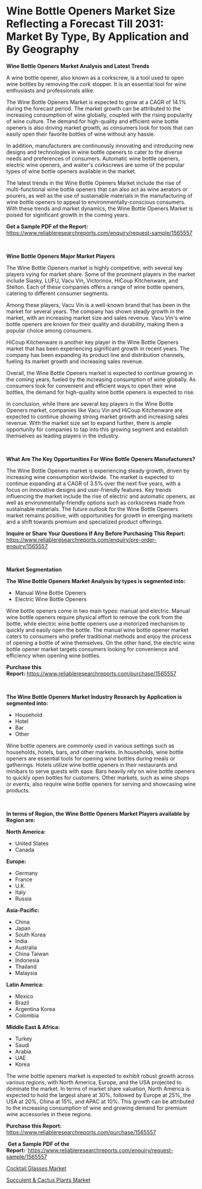 <p><h1>Wine Bottle Openers Market Size Reflecting a Forecast Till 2031: Market By Type, By Application and By Geography</h1></p><p><strong>Wine Bottle Openers Market Analysis and Latest Trends</strong></p>
<p><p>A wine bottle opener, also known as a corkscrew, is a tool used to open wine bottles by removing the cork stopper. It is an essential tool for wine enthusiasts and professionals alike.</p><p>The Wine Bottle Openers Market is expected to grow at a CAGR of 14.1% during the forecast period. The market growth can be attributed to the increasing consumption of wine globally, coupled with the rising popularity of wine culture. The demand for high-quality and efficient wine bottle openers is also driving market growth, as consumers look for tools that can easily open their favorite bottles of wine without any hassle.</p><p>In addition, manufacturers are continuously innovating and introducing new designs and technologies in wine bottle openers to cater to the diverse needs and preferences of consumers. Automatic wine bottle openers, electric wine openers, and waiter's corkscrews are some of the popular types of wine bottle openers available in the market.</p><p>The latest trends in the Wine Bottle Openers Market include the rise of multi-functional wine bottle openers that can also act as wine aerators or pourers, as well as the use of sustainable materials in the manufacturing of wine bottle openers to appeal to environmentally-conscious consumers. With these trends and market dynamics, the Wine Bottle Openers Market is poised for significant growth in the coming years.</p></p>
<p><strong>Get a Sample PDF of the Report:&nbsp;</strong> <a href="https://www.reliableresearchreports.com/enquiry/request-sample/1565557">https://www.reliableresearchreports.com/enquiry/request-sample/1565557</a></p>
<p>&nbsp;</p>
<p><strong>Wine Bottle Openers Major Market Players</strong></p>
<p><p>The Wine Bottle Openers market is highly competitive, with several key players vying for market share. Some of the prominent players in the market include Siasky, LUFU, Vacu Vin, Victorinox, HiCoup Kitchenware, and Stelton. Each of these companies offers a range of wine bottle openers, catering to different consumer segments.</p><p>Among these players, Vacu Vin is a well-known brand that has been in the market for several years. The company has shown steady growth in the market, with an increasing market size and sales revenue. Vacu Vin's wine bottle openers are known for their quality and durability, making them a popular choice among consumers.</p><p>HiCoup Kitchenware is another key player in the Wine Bottle Openers market that has been experiencing significant growth in recent years. The company has been expanding its product line and distribution channels, fueling its market growth and increasing sales revenue.</p><p>Overall, the Wine Bottle Openers market is expected to continue growing in the coming years, fueled by the increasing consumption of wine globally. As consumers look for convenient and efficient ways to open their wine bottles, the demand for high-quality wine bottle openers is expected to rise.</p><p>In conclusion, while there are several key players in the Wine Bottle Openers market, companies like Vacu Vin and HiCoup Kitchenware are expected to continue showing strong market growth and increasing sales revenue. With the market size set to expand further, there is ample opportunity for companies to tap into this growing segment and establish themselves as leading players in the industry.</p></p>
<p>&nbsp;</p>
<p><strong>What Are The Key Opportunities For Wine Bottle Openers Manufacturers?</strong></p>
<p><p>The Wine Bottle Openers market is experiencing steady growth, driven by increasing wine consumption worldwide. The market is expected to continue expanding at a CAGR of 3.5% over the next five years, with a focus on innovative designs and user-friendly features. Key trends influencing the market include the rise of electric and automatic openers, as well as environmentally-friendly options such as corkscrews made from sustainable materials. The future outlook for the Wine Bottle Openers market remains positive, with opportunities for growth in emerging markets and a shift towards premium and specialized product offerings.</p></p>
<p><strong>Inquire or Share Your Questions If Any Before Purchasing This Report:</strong> <a href="https://www.reliableresearchreports.com/enquiry/pre-order-enquiry/1565557">https://www.reliableresearchreports.com/enquiry/pre-order-enquiry/1565557</a></p>
<p>&nbsp;</p>
<p><strong>Market Segmentation</strong></p>
<p><strong>The Wine Bottle Openers Market Analysis by types is segmented into:</strong></p>
<p><ul><li>Manual Wine Bottle Openers</li><li>Electric Wine Bottle Openers</li></ul></p>
<p><p>Wine bottle openers come in two main types: manual and electric. Manual wine bottle openers require physical effort to remove the cork from the bottle, while electric wine bottle openers use a motorized mechanism to quickly and easily open the bottle. The manual wine bottle opener market caters to consumers who prefer traditional methods and enjoy the process of opening a bottle of wine themselves. On the other hand, the electric wine bottle opener market targets consumers looking for convenience and efficiency when opening wine bottles.</p></p>
<p><strong>Purchase this Report:&nbsp;</strong><a href="https://www.reliableresearchreports.com/purchase/1565557">https://www.reliableresearchreports.com/purchase/1565557</a></p>
<p>&nbsp;</p>
<p><strong>The Wine Bottle Openers Market Industry Research by Application is segmented into:</strong></p>
<p><ul><li>Household</li><li>Hotel</li><li>Bar</li><li>Other</li></ul></p>
<p><p>Wine bottle openers are commonly used in various settings such as households, hotels, bars, and other markets. In households, wine bottle openers are essential tools for opening wine bottles during meals or gatherings. Hotels utilize wine bottle openers in their restaurants and minibars to serve guests with ease. Bars heavily rely on wine bottle openers to quickly open bottles for customers. Other markets, such as wine shops or events, also require wine bottle openers for serving and showcasing wine products.</p></p>
<p>&nbsp;</p>
<p><strong>In terms of Region, the Wine Bottle Openers Market Players available by Region are:</strong></p>
<p>
    <p> <strong> North America: </strong>
        <ul>
            <li>United States</li>
            <li>Canada</li>
        </ul>
        </p> 
    <p> <strong> Europe: </strong>
        <ul>
            <li>Germany</li>
            <li>France</li>
            <li>U.K.</li>
            <li>Italy</li>
            <li>Russia</li>
        </ul>
        </p> 
    <p> <strong> Asia-Pacific: </strong>
        <ul>
            <li>China</li>
            <li>Japan</li>
            <li>South Korea</li>
            <li>India</li>
            <li>Australia</li>
            <li>China Taiwan</li>
            <li>Indonesia</li>
            <li>Thailand</li>
            <li>Malaysia</li>
        </ul>
        </p> 
    <p> <strong> Latin America: </strong>
        <ul>
            <li>Mexico</li>
            <li>Brazil</li>
            <li>Argentina Korea</li>
            <li>Colombia</li>
        </ul>
        </p> 
    <p> <strong> Middle East & Africa: </strong>
        <ul>
            <li>Turkey</li>
            <li>Saudi</li>
            <li>Arabia</li>
            <li>UAE</li>
            <li>Korea</li>
        </ul>
    </p>
    </p>
<p><p>The wine bottle openers market is expected to exhibit robust growth across various regions, with North America, Europe, and the USA projected to dominate the market. In terms of market share valuation, North America is expected to hold the largest share at 30%, followed by Europe at 25%, the USA at 20%, China at 15%, and APAC at 10%. This growth can be attributed to the increasing consumption of wine and growing demand for premium wine accessories in these regions.</p></p>
<p><strong>Purchase this Report: </strong><a href="https://www.reliableresearchreports.com/purchase/1565557">https://www.reliableresearchreports.com/purchase/1565557</a></p>
<p>&nbsp;<strong>Get a Sample PDF of the Report:&nbsp;&nbsp;</strong><a href="https://www.reliableresearchreports.com/enquiry/request-sample/1565557">https://www.reliableresearchreports.com/enquiry/request-sample/1565557</a></p>
<p><strong></strong></p>
<p><p><a href="https://github.com/Sherrillcrooksxa8i18ucf2m/Market-Research-Report-List-1/blob/main/cocktail-glasses-market.md">Cocktail Glasses Market</a></p><p><a href="https://summer-dogwood-3e9.notion.site/Succulent-Cactus-Plants-Market-Size-Focuses-on-Market-Dynamics-In-Depth-Analysis-and-Future-Proje-d7d8883658a14bffad07117435d01561">Succulent & Cactus Plants Market</a></p></p>
